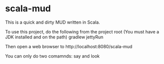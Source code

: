 scala-mud
=========
This is a quick and dirty MUD written in Scala.

To use this project, do the following from the project root (You must have a JDK installed and on the path)
gradlew jettyRun

Then open a web browser to http://localhost:8080/scala-mud

You can only do two comamnds: say and look
